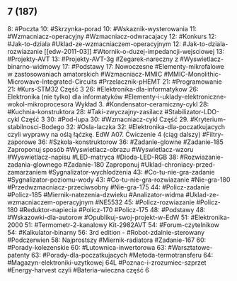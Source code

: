 ## 7 (187)

8: #Poczta 
10: #Skrzynka-porad 
	10: #Wskaznik-wysterowania 
	11: #Wzmacniacz-operacyjny #Wzmacniacz-odwracajacy 
12: #Konkurs 
	12: #Jak-to-dziala #Uklad-ze-wzmacniaczem-operacyjnym 
	12: #Jak-to-dziala-rozwiazanie [[edw-2011-03]] #Wtornik-o-duzej-impedancji-wejsciowej
13: #Projekty-AVT 
	13: #Projekty-AVT-3g #Zegarek-nareczny z #Wyswietlacz-binarno-widmowy
17: #Podstawy 
	17: Nowoczesne #Elementy-mikrofalowe w zastosowaniach amatorskich #Wzmacniacz-MMIC #MMIC-Monolithic-Microwave-Integrated-Circuits #Przelacznik-pHEMT 
21: #Programowanie 
	21: #Kurs-STM32 Część 3
26: #Elektronika-dla-informatykow 
	26: Elektronika (nie tylko) dla informatyków #Elementy-i-uklady-elektroniczne-wokol-mikroprocesora Wykład 3. #Kondensator-ceramiczny-cykl 
28: #Kuchnia-konstruktora 
	28: #Taki-zwyczajny-zasilacz #Stabilizator-LDO-cykl Część 3
30: #Pod-lupa 
	30: #Wzmacniacz-cykl Część 29. #Kryterium-stabilnosci-Bodego
32: #Osla-laczka 
	32: #Elektronika-dla-poczatkujacych czyli wyprawy na oślą łąćzkę. EdW A07. Ćwiczenie 4 (ciąg dalszy) #Filtry-zaporowe
36: #Szkola-konstruktorow 
	36: #Zadanie-glowne #Zadanie-185 Zaproponuj sposób #Wyswietlacz-obrazu #Wyswietlacz-wzoru #Wyswietlacz-napisu #LED-matryca #Dioda-LED-RGB 
	38: #Rozwiazanie-zadania-glownego #Zadanie-180 Zaproponuj #Uklad-chroniacy-przed-zamarzaniem #Sygnalizator-wychlodzenia 
	43: #Co-tu-nie-gra-zadanie #Sygnalizator-poziomu-wody 
	43: #Co-tu-nie-gra-rozwiazanie #Nie-gra-180 #Przedwzmacniacz-przeciwsobny #Nie-gra-175
	44: #Policz-zadanie #Policz-185 #Miernik-natezenia-dzwieku #Analizator-widma #Uklad-ze-wzmacniaczem-operacyjnym #NE5532 
	45: #Policz-rozwiazanie #Policz-180 #Reduktor-napiecia #Policz-170 #Policz-175 
48: #Podstawy 
	48: #Wskazowki-dla-autorow #Opublikuj-swoj-projekt-w-EdW
51: #Elektronika-2000 
	51: #Termometr-2-kanalowy Kit-2982AVT
54: #Forum-czytelnikow 
	54: #Kalkulator-binarny
	56: 3rd edition - #Robot-zdalnie-sterowany #Podczerwien 
	58: Najprostszy #Miernik-radiatora #Zadanie-167
60: #Porady-kolezenskie 
	60: #Lutownica-inwertorowa
63: #Warsztatowe-patenty 
	63: #Porady-dla-poczatkujacych #Metoda-termotransferu 
64: #Magazyn-elektroniki-uzytkowej 
	64L #Poznac-i-zrozumiec-szprzet #Energy-harvest czyli #Bateria-wieczna część 6
	